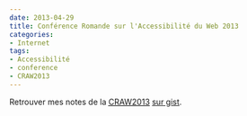 ```yaml
---
date: 2013-04-29
title: Conférence Romande sur l'Accessibilité du Web 2013
categories:
- Internet
tags:
- Accessibilité
- conference
- CRAW2013
---
```

Retrouver mes notes de la <a title="Conférence Romande sur l'Accessibilité du Web 2013" href="https://www.telono.com/fr/societe/conference-romande-accessibilite-web-2013"><abbr title="Conférence Romande sur l'Accessibilité du Web 2013">CRAW2013</abbr></a> <a href="https://gist.github.com/alienlebarge/5390173">sur gist</a>.
